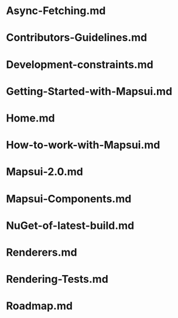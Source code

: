 # Async-Fetching.md
# Contributors-Guidelines.md
# Development-constraints.md
# Getting-Started-with-Mapsui.md
# Home.md
# How-to-work-with-Mapsui.md
# Mapsui-2.0.md
# Mapsui-Components.md
# NuGet-of-latest-build.md
# Renderers.md
# Rendering-Tests.md
# Roadmap.md